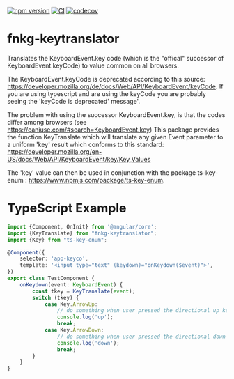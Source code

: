 [![npm version](https://img.shields.io/npm/v/fnkg-keytranslator.svg)](https://www.npmjs.com/package/fnkg-keytranslator)
[![CI](https://github.com/miller45/fnkg-keytranslator/workflows/Node%20CI/badge.svg)](https://github.com/miller45/fnkg-keytranslator/actions)
[![codecov](https://codecov.io/gh/miller45/fnkg-keytranslator/branch/master/graph/badge.svg)](https://codecov.io/gh/miller45/fnkg-keytranslator)


# fnkg-keytranslator


Translates the KeyboardEvent.key code (which is the "offical" successor of KeyboardEvent.keyCode) to value common on all browsers.

The KeyboardEvent.keyCode is deprecated according to this source: https://developer.mozilla.org/de/docs/Web/API/KeyboardEvent/keyCode.
If you are using typescript and are using the keyCode you are probably seeing the 'keyCode is deprecated' message'.

The problem with using the successor KeyboardEvent.key, is that the codes differ among browsers (see https://caniuse.com/#search=KeyboardEvent.key)
This package provides the function KeyTranslate which will translate any given Event parameter to a uniform 'key' result which
conforms to this standard: https://developer.mozilla.org/en-US/docs/Web/API/KeyboardEvent/key/Key_Values

The 'key' value can then be used in conjunction with the package ts-key-enum : https://www.npmjs.com/package/ts-key-enum.

# TypeScript Example

```typescript
import {Component, OnInit} from '@angular/core';
import {KeyTranslate} from "fnkg-keytranslator";
import {Key} from "ts-key-enum";

@Component({
    selector: 'app-keyco',
    template: '<input type="text" (keydown)="onKeydown($event)">',
})
export class TestComponent {
    onKeydown(event: KeyboardEvent) {
        const tkey = KeyTranslate(event);
        switch (tkey) {
            case Key.ArrowUp:
                // do something when user pressed the directional up key.
                console.log('up');
                break;
            case Key.ArrowDown:
                // do something when user pressed the directional down key.
                console.log('down');
                break;
        }
    }
}
```
